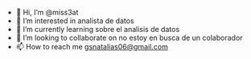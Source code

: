 - 👋 Hi, I’m @miss3at
- 👀 I’m interested in analista de datos 
- 🌱 I’m currently learning  sobre el analisis de datos 
- 💞️ I’m looking to collaborate on no estoy en busca de un colaborador
- 📫 How to reach me gsnatalias06@gmail.com

<!---
Miss3at/Miss3at is a ✨ special ✨ repository because its `README.md` (this file) appears on your GitHub profile.
You can click the Preview link to take a look at your changes.
--->
